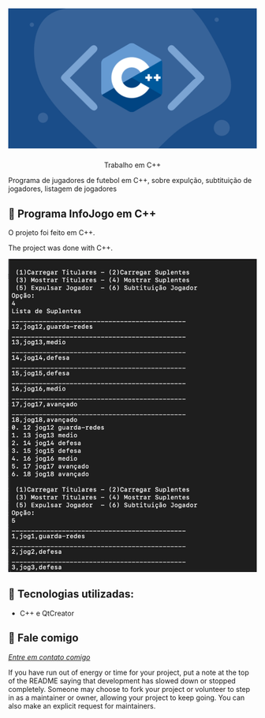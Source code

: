 <h1 align="center">
    <img width="600" src="cplusplus.png" />
</h1>


<p align="center">
Trabalho em C++
    
Programa de jugadores de futebol em C++, sobre expulção, subtituição de jogadores, listagem de jogadores
</p>

📌 Programa InfoJogo  em C++
------------------
O projeto foi feito em C++.


The project was done with C++.


<img src="resultado.png" alt="page-home">


🔧 Tecnologias utilizadas:
------------------

- C++ e QtCreator 

💬 Fale comigo
------------------
[*Entre em contato comigo*](https://www.linkedin.com/in/ivo-baptista-3712144/)




If you have run out of energy or time for your project, put a note at the top of the README saying that development has slowed down or stopped completely. Someone may choose to fork your project or volunteer to step in as a maintainer or owner, allowing your project to keep going. You can also make an explicit request for maintainers.
